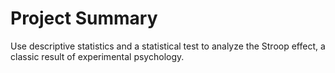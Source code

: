# Project Summary

Use descriptive statistics and a statistical test to analyze the Stroop effect, a classic result of experimental psychology. 
